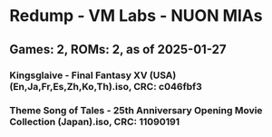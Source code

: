 # Redump - VM Labs - NUON MIAs
## Games: 2, ROMs: 2, as of 2025-01-27
### Kingsglaive - Final Fantasy XV (USA) (En,Ja,Fr,Es,Zh,Ko,Th).iso, CRC: c046fbf3
### Theme Song of Tales - 25th Anniversary Opening Movie Collection (Japan).iso, CRC: 11090191
